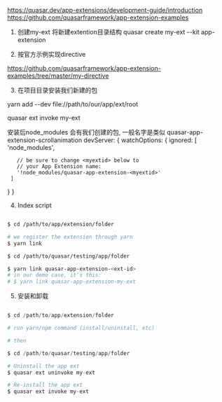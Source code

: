 
https://quasar.dev/app-extensions/development-guide/introduction
https://github.com/quasarframework/app-extension-examples

1. 创建my-ext 将新建extention目录结构
quasar create my-ext --kit app-extension

2. 按官方示例实现directive

https://github.com/quasarframework/app-extension-examples/tree/master/my-directive

3. 在项目目录安装我们新建的包

 yarn add --dev file://path/to/our/app/ext/root
 
 quasar ext invoke my-ext
 
 
 安装后node_modules 会有我们创建的包, 一般名字是类似 quasar-app-extension-scrollanimation
 devServer: {
   watchOptions: {
     ignored: [
       'node_modules',
 
       // be sure to change <myextid> below to
       // your App Extension name:
       '!node_modules/quasar-app-extension-<myextid>'
     ]
   }
 }
 
 
 4. Index script
 
 ```bash

$ cd /path/to/app/extension/folder

# we register the extension through yarn
$ yarn link

$ cd /path/to/quasar/testing/app/folder

$ yarn link quasar-app-extension-<ext-id>
# in our demo case, it's this:
# $ yarn link quasar-app-extension-my-ext
```
5. 安装和卸载 

```s

$ cd /path/to/app/extension/folder

# run yarn/npm command (install/uninstall, etc)

# then

$ cd /path/to/quasar/testing/app/folder

# Uninstall the app ext
$ quasar ext uninvoke my-ext

# Re-install the app ext
$ quasar ext invoke my-ext
```
